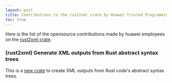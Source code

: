 ```yaml
---
layout: post
title: Contributions to the rust2xml crate by Huawei Trusted Programming 
toc: true
---
```


Here is the list of the opensource contributions made by huawei employees on the [rust2xml crate](https://github.com/yijunyu/rust2xml).

### (rust2xml) Generate XML outputs from Rust abstract syntax trees

This is a [new crate](https://github.com/yijunyu/rust2xml) to create XML outputs from Rust code's abstract syntax trees.
